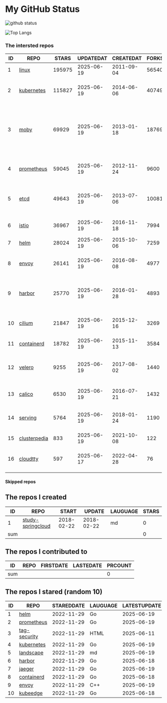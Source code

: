 # My GitHub Status

<img src="https://github-readme-stats-1.yihong0618.vercel.app/api?username=daoqingniu&show_icons=true&&&hide_title=true&count_private=true" alt="github status" />

![Top Langs](https://github-readme-stats-1.yihong0618.vercel.app/api/top-langs/?username=daoqingniu&layout=compact)

<!--START_SECTION:github_repos-->
### The intersted repos
| ID |                              REPO                               | STARS  | UPDATEDAT  | CREATEDAT  | FORKSCOUNT |                                                DESCRIPTIONS                                                |
|----|-----------------------------------------------------------------|--------|------------|------------|------------|------------------------------------------------------------------------------------------------------------|
|  1 | [linux](https://github.com/torvalds/linux)                      | 195975 | 2025-06-19 | 2011-09-04 |      56540 | Linux kernel source tree                                                                                   |
|  2 | [kubernetes](https://github.com/kubernetes/kubernetes)          | 115827 | 2025-06-19 | 2014-06-06 |      40749 | Production-Grade Container Scheduling and Management                                                       |
|  3 | [moby](https://github.com/moby/moby)                            |  69929 | 2025-06-19 | 2013-01-18 |      18769 | The Moby Project - a collaborative project for the container ecosystem to assemble container-based systems |
|  4 | [prometheus](https://github.com/prometheus/prometheus)          |  59045 | 2025-06-19 | 2012-11-24 |       9600 | The Prometheus monitoring system and time series database.                                                 |
|  5 | [etcd](https://github.com/etcd-io/etcd)                         |  49643 | 2025-06-19 | 2013-07-06 |      10081 | Distributed reliable key-value store for the most critical data of a distributed system                    |
|  6 | [istio](https://github.com/istio/istio)                         |  36967 | 2025-06-19 | 2016-11-18 |       7994 | Connect, secure, control, and observe services.                                                            |
|  7 | [helm](https://github.com/helm/helm)                            |  28024 | 2025-06-19 | 2015-10-06 |       7259 | The Kubernetes Package Manager                                                                             |
|  8 | [envoy](https://github.com/envoyproxy/envoy)                    |  26141 | 2025-06-19 | 2016-08-08 |       4977 | Cloud-native high-performance edge/middle/service proxy                                                    |
|  9 | [harbor](https://github.com/goharbor/harbor)                    |  25770 | 2025-06-19 | 2016-01-28 |       4893 | An open source trusted cloud native registry project that stores, signs, and scans content.                |
| 10 | [cilium](https://github.com/cilium/cilium)                      |  21847 | 2025-06-19 | 2015-12-16 |       3269 | eBPF-based Networking, Security, and Observability                                                         |
| 11 | [containerd](https://github.com/containerd/containerd)          |  18782 | 2025-06-19 | 2015-11-13 |       3584 | An open and reliable container runtime                                                                     |
| 12 | [velero](https://github.com/vmware-tanzu/velero)                |   9255 | 2025-06-19 | 2017-08-02 |       1440 | Backup and migrate Kubernetes applications and their persistent volumes                                    |
| 13 | [calico](https://github.com/projectcalico/calico)               |   6530 | 2025-06-19 | 2016-07-21 |       1432 | Cloud native networking and network security                                                               |
| 14 | [serving](https://github.com/knative/serving)                   |   5764 | 2025-06-19 | 2018-01-24 |       1190 | Kubernetes-based, scale-to-zero, request-driven compute                                                    |
| 15 | [clusterpedia](https://github.com/clusterpedia-io/clusterpedia) |    833 | 2025-06-19 | 2021-10-08 |        122 | The Encyclopedia of Kubernetes clusters                                                                    |
| 16 | [cloudtty](https://github.com/cloudtty/cloudtty)                |    597 | 2025-06-17 | 2022-04-28 |         76 | A Friendly Kubernetes CloudShell (Web Terminal) !                                                          |



#### Skipped repos
<!--END_SECTION:github_repos-->

<!--START_SECTION:my_github-->
## The repos I created
| ID  |                                 REPO                                 |   START    |   UPDATE   | LAUGUAGE | STARS |
|-----|----------------------------------------------------------------------|------------|------------|----------|-------|
|   1 | [study-springcloud](https://github.com/daoqingniu/study-springcloud) | 2018-02-22 | 2018-02-22 | md       |     0 |
| sum |                                                                      |            |            |          |     0 |

## The repos I contributed to
| ID  | REPO | FIRSTDATE | LASTEDATE | PRCOUNT |
|-----|------|-----------|-----------|---------|
| sum |      |           |           |       0 |

## The repos I stared (random 10)
| ID |                          REPO                          | STAREDDATE | LAUGUAGE | LATESTUPDATE |
|----|--------------------------------------------------------|------------|----------|--------------|
|  1 | [helm](https://github.com/helm/helm)                   | 2022-11-29 | Go       | 2025-06-19   |
|  2 | [prometheus](https://github.com/prometheus/prometheus) | 2022-11-29 | Go       | 2025-06-19   |
|  3 | [tag-security](https://github.com/cncf/tag-security)   | 2022-11-29 | HTML     | 2025-06-11   |
|  4 | [kubernetes](https://github.com/kubernetes/kubernetes) | 2022-11-29 | Go       | 2025-06-19   |
|  5 | [landscape](https://github.com/cncf/landscape)         | 2022-11-29 | md       | 2025-06-19   |
|  6 | [harbor](https://github.com/goharbor/harbor)           | 2022-11-29 | Go       | 2025-06-18   |
|  7 | [jaeger](https://github.com/jaegertracing/jaeger)      | 2022-11-29 | Go       | 2025-06-19   |
|  8 | [containerd](https://github.com/containerd/containerd) | 2022-11-29 | Go       | 2025-06-18   |
|  9 | [envoy](https://github.com/envoyproxy/envoy)           | 2022-11-29 | C++      | 2025-06-19   |
| 10 | [kubeedge](https://github.com/kubeedge/kubeedge)       | 2022-11-29 | Go       | 2025-06-18   |

<!--END_SECTION:my_github-->
